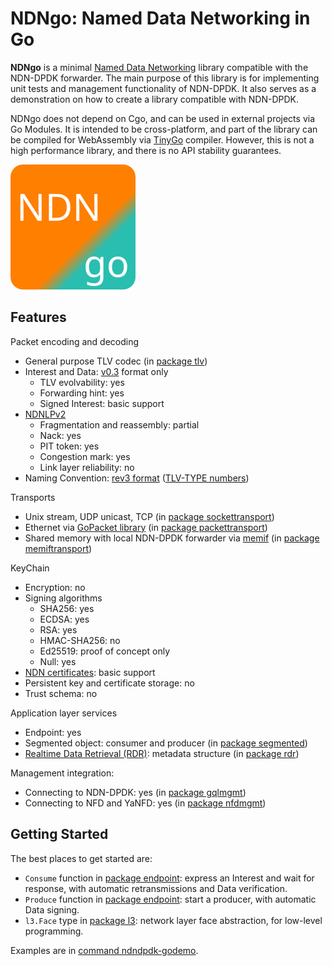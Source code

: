 # NDNgo: Named Data Networking in Go

**NDNgo** is a minimal [Named Data Networking](https://named-data.net/) library compatible with the NDN-DPDK forwarder.
The main purpose of this library is for implementing unit tests and management functionality of NDN-DPDK.
It also serves as a demonstration on how to create a library compatible with NDN-DPDK.

NDNgo does not depend on Cgo, and can be used in external projects via Go Modules.
It is intended to be cross-platform, and part of the library can be compiled for WebAssembly via [TinyGo](https://tinygo.org/) compiler.
However, this is not a high performance library, and there is no API stability guarantees.

![NDNgo logo](../docs/NDNgo-logo.svg)

## Features

Packet encoding and decoding

* General purpose TLV codec (in [package tlv](tlv))
* Interest and Data: [v0.3](https://named-data.net/doc/NDN-packet-spec/0.3/) format only
  * TLV evolvability: yes
  * Forwarding hint: yes
  * Signed Interest: basic support
* [NDNLPv2](https://redmine.named-data.net/projects/nfd/wiki/NDNLPv2)
  * Fragmentation and reassembly: partial
  * Nack: yes
  * PIT token: yes
  * Congestion mark: yes
  * Link layer reliability: no
* Naming Convention: [rev3 format](https://named-data.net/publications/techreports/ndn-tr-22-3-ndn-memo-naming-conventions/) ([TLV-TYPE numbers](https://redmine.named-data.net/projects/ndn-tlv/wiki/NameComponentType/28))

Transports

* Unix stream, UDP unicast, TCP (in [package sockettransport](sockettransport))
* Ethernet via [GoPacket library](https://github.com/google/gopacket) (in [package packettransport](packettransport))
* Shared memory with local NDN-DPDK forwarder via [memif](https://pkg.go.dev/github.com/FDio/vpp/extras/gomemif/memif) (in [package memiftransport](memiftransport))

KeyChain

* Encryption: no
* Signing algorithms
  * SHA256: yes
  * ECDSA: yes
  * RSA: yes
  * HMAC-SHA256: no
  * Ed25519: proof of concept only
  * Null: yes
* [NDN certificates](https://named-data.net/doc/ndn-cxx/0.8.0/specs/certificate.html): basic support
* Persistent key and certificate storage: no
* Trust schema: no

Application layer services

* Endpoint: yes
* Segmented object: consumer and producer (in [package segmented](segmented))
* [Realtime Data Retrieval (RDR)](https://redmine.named-data.net/projects/ndn-tlv/wiki/RDR): metadata structure (in [package rdr](rdr))

Management integration:

* Connecting to NDN-DPDK: yes (in [package gqlmgmt](mgmt/gqlmgmt))
* Connecting to NFD and YaNFD: yes (in [package nfdmgmt](mgmt/nfdmgmt))

## Getting Started

The best places to get started are:

* `Consume` function in [package endpoint](endpoint): express an Interest and wait for response, with automatic retransmissions and Data verification.
* `Produce` function in [package endpoint](endpoint): start a producer, with automatic Data signing.
* `l3.Face` type in [package l3](l3): network layer face abstraction, for low-level programming.

Examples are in [command ndndpdk-godemo](../cmd/ndndpdk-godemo).
